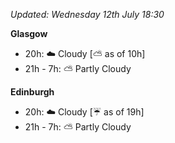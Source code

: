 *Updated: Wednesday 12th July 18:30*

**Glasgow**

* 20h: :cloud: Cloudy [:partly_sunny: as of 10h]
* 21h - 7h: :partly_sunny: Partly Cloudy

**Edinburgh**

* 20h: :cloud: Cloudy [:umbrella: as of 19h]
* 21h - 7h: :partly_sunny: Partly Cloudy
